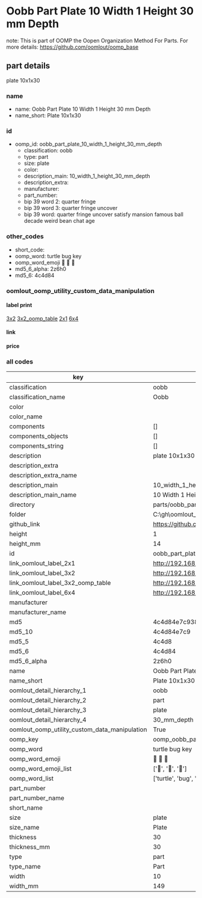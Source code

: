 # Oobb Part Plate 10 Width 1 Height 30 mm Depth  

note: This is part of OOMP the Oopen Organization Method For Parts. For more details: https://github.com/oomlout/oomp_base

##  part details
  



plate 10x1x30



### name
* name: Oobb Part Plate 10 Width 1 Height 30 mm Depth
* name_short: Plate 10x1x30 
### id
* oomp_id: oobb_part_plate_10_width_1_height_30_mm_depth
  * classification: oobb
  * type: part
  * size: plate
  * color: 
  * description_main: 10_width_1_height_30_mm_depth
  * description_extra: 
  * manufacturer: 
  * part_number: 
  * bip 39 word 2: quarter fringe
  * bip 39 word 3: quarter fringe uncover
  * bip 39 word: quarter fringe uncover satisfy mansion famous ball decade weird bean chat age

### other_codes
* short_code: 
* oomp_word: turtle bug key
* oomp_word_emoji :turtle: :bug: :key:
* md5_6_alpha: 2z6h0
* md5_6: 4c4d84






### oomlout_oomp_utility_custom_data_manipulation
#### label print
[3x2](http://192.168.1.245:1112/?label=oomp%202z6h0)
[3x2_oomp_table](http://192.168.1.108:1112/?label=oomp%202z6h0)
[2x1](http://192.168.1.242:1112/?label=oomp%202z6h0)
[6x4](http://192.168.1.55:1112/?label=oomp%202z6h0)    

#### link

                              

#### price







### all codes 
| key | value |  
| --- | --- |  
| classification | oobb |  
| classification_name | Oobb |  
| color |  |  
| color_name |  |  
| components | [] |  
| components_objects | [] |  
| components_string | [] |  
| description | plate 10x1x30 |  
| description_extra |  |  
| description_extra_name |  |  
| description_main | 10_width_1_height_30_mm_depth |  
| description_main_name | 10 Width 1 Height 30 mm Depth |  
| directory | parts/oobb_part_plate_10_width_1_height_30_mm_depth |  
| folder | C:\gh\oomlout_oobb_version_4_generated_parts\things\oobb_part_plate_10_width_1_height_30_mm_depth |  
| github_link | https://github.com/oomlout/oomlout_oomp_part_src/tree/main/parts/oobb_part_plate_10_width_1_height_30_mm_depth |  
| height | 1 |  
| height_mm | 14 |  
| id | oobb_part_plate_10_width_1_height_30_mm_depth |  
| link_oomlout_label_2x1 | http://192.168.1.242:1112/?label=oomp%202z6h0 |  
| link_oomlout_label_3x2 | http://192.168.1.245:1112/?label=oomp%202z6h0 |  
| link_oomlout_label_3x2_oomp_table | http://192.168.1.108:1112/?label=oomp%202z6h0 |  
| link_oomlout_label_6x4 | http://192.168.1.55:1112/?label=oomp%202z6h0 |  
| manufacturer |  |  
| manufacturer_name |  |  
| md5 | 4c4d84e7c938823d4ac3abf5d957457b |  
| md5_10 | 4c4d84e7c9 |  
| md5_5 | 4c4d8 |  
| md5_6 | 4c4d84 |  
| md5_6_alpha | 2z6h0 |  
| name | Oobb Part Plate 10 Width 1 Height 30 mm Depth |  
| name_short | Plate 10x1x30  |  
| oomlout_detail_hierarchy_1 | oobb |  
| oomlout_detail_hierarchy_2 | part |  
| oomlout_detail_hierarchy_3 | plate |  
| oomlout_detail_hierarchy_4 | 30_mm_depth |  
| oomlout_oomp_utility_custom_data_manipulation | True |  
| oomp_key | oomp_oobb_part_plate_10_width_1_height_30_mm_depth |  
| oomp_word | turtle bug key |  
| oomp_word_emoji | :turtle: :bug: :key: |  
| oomp_word_emoji_list | [':turtle:', ':bug:', ':key:'] |  
| oomp_word_list | ['turtle', 'bug', 'key'] |  
| part_number |  |  
| part_number_name |  |  
| short_name |  |  
| size | plate |  
| size_name | Plate |  
| thickness | 30 |  
| thickness_mm | 30 |  
| type | part |  
| type_name | Part |  
| width | 10 |  
| width_mm | 149 |  
